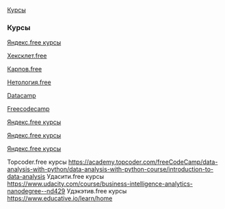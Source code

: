 [Курсы](#Курсы) 



### Курсы 
[Яндекс.free курсы](https://practicum.yandex.ru/catalog/free/)

[Хексклет.free](https://ru.hexlet.io/webinars)

[Карпов.free](https://karpov.courses/#Free)

[Нетология.free](https://netology.ru/navigation?price=free)

[Datacamp](https://www.datacamp.com/courses/introduction-to-sql)

[Freecodecamp](https://www.freecodecamp.org/learn/data-analysis-with-python)


[Яндекс.free курсы 	](https://practicum.yandex.ru/catalog/free/)

[Яндекс.free курсы 	](https://practicum.yandex.ru/catalog/free/)

[Яндекс.free курсы 	](https://practicum.yandex.ru/catalog/free/)


Topcoder.free курсы	https://academy.topcoder.com/freeCodeCamp/data-analysis-with-python/data-analysis-with-python-course/introduction-to-data-analysis
Удасити.free курсы	https://www.udacity.com/course/business-intelligence-analytics-nanodegree--nd429
Удэкэтив.free курсы	https://www.educative.io/learn/home


